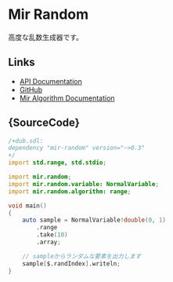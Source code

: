 # Mir Random

高度な乱数生成器です。

## Links

 - [API Documentation](http://docs.random.dlang.io)
 - [GitHub](https://github.com/libmir/mir-random)
 - [Mir Algorithm Documentation](http://docs.algorithm.dlang.io)

## {SourceCode}

```d
/+dub.sdl:
dependency "mir-random" version="~>0.3"
+/
import std.range, std.stdio;

import mir.random;
import mir.random.variable: NormalVariable;
import mir.random.algorithm: range;

void main()
{
    auto sample = NormalVariable!double(0, 1)
        .range
        .take(10)
        .array;

    // sampleからランダムな要素を出力します
    sample[$.randIndex].writeln;
}
```
